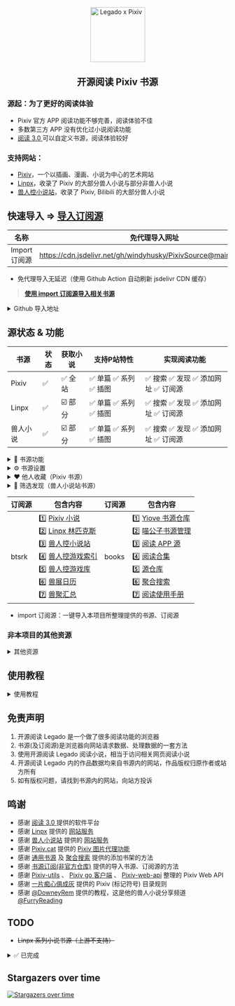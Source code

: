 <div align="center">
<img width="125" height="125" src="https://github.com/windyhusky/PixivSource/raw/main/doc/pic/Legado-Pixiv.png" alt="Legado x Pixiv"/>

## 开源阅读 Pixiv 书源
</div>


### 源起：为了更好的阅读体验
- Pixiv 官方 APP 阅读功能不够完善，阅读体验不佳
- 多数第三方 APP 没有优化过小说阅读功能
- [阅读 3.0 ](https://github.com/gedoor/legado) 可以自定义书源，阅读体验较好


### 支持网站：
- [Pixiv](https://www.pixiv.net)，一个以插画、漫画、小说为中心的艺术网站
- [Linpx](https://www.furrynovel.ink)，收录了 Pixiv 的大部分兽人小说与部分非兽人小说
- [兽人控小说站](https://www.furrynovel.com)，收录了 Pixiv, Bilibili 的大部分兽人小说


## 快速导入 => [导入订阅源](./doc/ImportRssSource.md)
| 名称          | 免代理导入网址                                                         |
| -------------| ------------------------------------------------------------------- |
| Import 订阅源 | https://cdn.jsdelivr.net/gh/windyhusky/PixivSource@main/import.json |
- 免代理导入无延迟（使用 Github Action 自动刷新 jsdelivr CDN 缓存）
> **[使用 import 订阅源导入相关书源](./doc/Import.md)**


<details>
<summary>  Github 导入地址 </summary>

| 名称          | Github 导入网址                                                             |
| ------------ | ------------------------------------------------------------------------- |
| Pixiv 书源　  | https://raw.githubusercontent.com/windyhusky/PixivSource/main/pixiv.json  |
| Linpx 书源　  | https://raw.githubusercontent.com/windyhusky/PixivSource/main/linpx.json  |
| 兽人小说站书源  | https://raw.githubusercontent.com/windyhusky/PixivSource/main/linpx.json  |
| BTSRK 订阅源  | https://raw.githubusercontent.com/windyhusky/PixivSource/main/btsrk.json  |
| Books 订阅源  | https://raw.githubusercontent.com/windyhusky/PixivSource/main/books.json  |

> **[导入书源](./doc/ImportBookSource.md)** &
> **[导入订阅源](./doc/ImportRssSource.md)**
</details>


## 源状态 & 功能
| 书源      | 状态 | 获取小说 | 支持P站特性 | 实现阅读功能 |
| -------- | --- | ------- | --------- | ---------- |
| Pixiv    | ✅ | ✅ 全站 | ✅ 单篇 ✅ 系列 ✅ 插图 | ✅ 搜索 ✅ 发现 ✅ 添加网址 ✅ 订阅源 |
| Linpx    | ✅ | ☑️ 部分 | ✅ 单篇 ✅ 系列 ✅ 插图 | ✅ 搜索 ✅ 发现 ✅ 添加网址 ✅ 订阅源 |
| 兽人小说  | ✅ | ☑️ 部分 | ✅ 单篇 ✅ 系列 ✅ 插图 | ✅ 搜索 ✅ 发现 ✅ 添加网址 ✅ 订阅源 |

<details><summary> 🧩 书源功能 </summary>

#### 🅿️ Pixiv 特性：
- 单篇小说：Pixiv 小说投稿时的【单篇完结作品】，即短篇小说
- 系列小说：Pixiv 小说投稿时的【连载系列作品】，即长篇小说
- <details><summary> ✅ ⭐️ 小说功能 </summary>
  
  - ✅ 关注作者（最新小说）
  - ✅ 追更列表
  - ✅ 推荐小说
  - ✅ 发现小说
  - ✅ 收藏小说（自己 & 他人）
  - ✅ 小说书签
  - ✅ 首页推荐
  - ✅ 章节评论
  </details>

- <details><summary> ✅ 🆕 最新 企划 约稿 </summary>
  
  - ✅ R18 小说（最新 企划 约稿 发现）
  - ✅ 一般小说（最新 企划 约稿 编辑部推荐）
    >（默认隐藏，可在书源设置中修改 `SHOW_GENERAL_NOVELS_NEW` )，更改后需要在发现页面刷新分类（发现：长按"Pixiv"，刷新）
  </details>

- <details><summary> ✅ 👑 小说排行 </summary>
  
  - ✅ R18 小说排行榜
  - ✅ 一般小说排行榜
    > (默认隐藏，可在书源设置中修改 `SHOW_GENERAL_NOVELS_RANK` )，更改后需要在发现页面刷新分类（发现：长按"Pixiv"，刷新）
  </details>

- <details><summary> ✅ 🔥 原创热门 </summary>

  - ✅ R18 小说热门分类
  - ✅ 一般小说热门分类
    >（默认隐藏，可在书源设置中修改 `SHOW_GENERAL_NOVELS_GENRE` )，更改后需要在发现页面刷新分类（发现：长按"Pixiv"，刷新）
  </details>
  
- <details><summary> ✅ 🔧 小说工具（标记符号） </summary>

  - ✅ 完美支持的标记符
    - ✅ `[uploadedimage:自动生成ID]` 通过上传图片添加插画
    - ✅ `[pixivimage:作品ID-序号]` 通过作品ID添加插画
  - ☑️ 受阅读功能限制，无法完美支持的标记符
    - ☑️ `[newpage]` 分页
    - ☑️ `[chapter:章节名称]` 添加本章标题
    - ☑️ `[jump:链接目标的页面编号]` 页面跳转
    - ☑️ `[[jumpuri:标题 > 链接目标的URL]]` 添加超链接
    - ☑️ `[[rb:汉字 > 注音]]` 添加注音
      > 使用括号注音：`[[rb:汉字 > 注音]]` => `汉字（注音）`
    - ☑️ `汉字《注音》`选择`置き換える`后，Pixiv 会转换成`[[rb:汉字 > 注音]]`
      > 当`注音`位置是汉字时，恢复被替换的书名号：`[[rb:汉字 > 注音]]` => `汉字《注音》`
      > 
      > 默认开启，可在书源设置中修改 `REPLACE_BOOK_TITLE_MARKS`
  - 🈚️ 不支持的标记符
  </details>


#### 📖 阅读功能：
- ✅ 搜索：书架页面，搜索小说，添加小说到书架
- ✅ 发现：发现页面，查看小说，添加小说到书架
- ✅ 添加网址：书架页面，通过 **【添加网址】** 添加小说到书架
- ✅ 订阅源：订阅页面，通过 **【订阅源】** 添加小说到书架
</details>


<details><summary> ⚙️ 书源设置 </summary>

| 书源设置           | 默认状态 | 常量名称                    | 作用 |
| ---------------- | ------ | -------------------------- | --- |
| 最新小说显示一般小说 | ⭕ 关闭 | `SHOW_GENERAL_NOVELS_NEW`   | 发现 |
| 排行榜单显示一般小说 | ⭕ 关闭 | `SHOW_GENERAL_NOVELS_RANK`  | 发现 |
| 热门分类显示R18小说 | ⭕ 关闭 | `SHOW_R18_NOVELS_GENRE`     | 发现 |
| 热门分类显示一般小说 | ⭕ 关闭 | `SHOW_GENERAL_NOVELS_GENRE` | 发现 |
| 简介显示更多信息　   | ⭕ 关闭 | `MORE_INFO_IN_DESCRIPTION`  | 详情 |
| 显示小说原始链接　   | ✅ 开启 | `SHOW_ORIGINAL_NOVEL_LINK`  | 目录 |
| 恢复被替换的书名号   | ✅ 开启 | `REPLACE_BOOK_TITLE_MARKS`  | 正文 |
| 章首显示小说描述　   | ✅ 开启 | `SHOW_NOVEL_CAPTIONS`       | 正文 |
| 章尾显示小说评论　   | ✅ 开启 | `SHOW_NOVEL_COMMENTS`       | 正文 |
| 调试模式　　　　　   | ⭕ 关闭 | `DEBUG`                     | 全局 |
- 自定义设置：编辑书源 - 基本 - 变量说明 - 修改并保存
- 修改时，请修改`true` 为 `false`，或相反
```
{
    "SHOW_GENERAL_NOVELS_NEW": false,
    "SHOW_GENERAL_NOVELS_RANK": false,
    "SHOW_GENERAL_NOVELS_GENRE": false,
    "MORE_INFO_IN_DESCRIPTION": false,
    "SHOW_ORIGINAL_NOVEL_LINK": true,
    "REPLACE_BOOK_TITLE_MARKS": true,
    "SHOW_NOVEL_CAPTIONS": true,
    "SHOW_NOVEL_COMMENTS": true,
    "DEBUG": false
}
```
</details>


<details><summary> ❤️ 他人收藏（Pixiv 书源）</summary>

- 发现 - 长按 **"Pixiv"** - 编辑 - 右上角菜单 - 设置源变量
- 设置源变量：输入作者ID，一行一个，可添加作者名，保存
```
12345 // 作者A
67890 # 作者B
```
- 发现：长按 **"Pixiv"**，刷新，查看他人收藏
</details>


<details><summary> 🔎 筛选发现（兽人小说站书源）</summary>

- 发现 - 长按 **"兽人小说站"** - 编辑 - 右上角菜单 - 设置源变量  
  设置源变量：输入想要搜索/筛选的标签，以空格间隔（或一行一个），保存
```
中文 原创  纯爱
```
- 发现 - 长按 **"兽人小说站"** - 刷新 - 查看筛选后的小说
</details>


| 订阅源 | 包含内容 | 订阅源 | 包含内容 |
| ----- | ------ | ----- | ------- |
| btsrk | 1️⃣ [Pixiv 小说](https://www.pixiv.net/novel) <br /> 2️⃣ [Linpx 林匹克斯](https://www.furrynovel.ink) <br /> 3️⃣ [兽人控小说站](https://www.furrynovel.com) <br /> 4️⃣ [兽人控游戏索引](https://furrygames.top/zh-cn/list.html) <br /> 5️⃣ [兽人控游戏库](https://kemono.games/zh-Hans) <br /> 6️⃣ [兽展日历](https://www.furryeventchina.com) <br /> 7️⃣ [兽聚汇总](https://www.furryfusion.net/) | books | 1️⃣ [Yiove 书源仓库](https://shuyuan.yiove.com) <br/> 2️⃣ [喵公子书源管理](http://yuedu.miaogongzi.net/gx.html) <br/> 3️⃣ [阅读 APP 源](https://legado.aoaostar.com) <br/> 4️⃣ [阅读合集](https://flowus.cn/share/923f5a35-6dcf-47d1-b8eb-b9c5ef3ed39b) <br/> 5️⃣ [源仓库](https://www.yckceo.com/yuedu/index/index.html) <br/> 6️⃣ [聚合搜索](https://legado.cn/thread-3723-1-1.html) <br/> 7️⃣ [阅读使用手册](https://www.yuque.com/legado/wiki) |

- import 订阅源：一键导入本项目所整理提供的书源、订阅源


### 非本项目的其他资源
<details> <summary> 其他资源 </summary>

| 名称           | Github 导入网址                                                              |
| ------------- | --------------------------------------------------------------------------- |
| 通用书源　　　　 | https://raw.githubusercontent.com/windyhusky/PixivSource/main/normal.json   |
| 聚合搜索　　　　 | https://raw.githubusercontent.com/windyhusky/PixivSource/main/books.json    |
| 书源订阅　　　　 | https://raw.githubusercontent.com/windyhusky/PixivSource/main/import.json   |
| Pixiv目录规则  | https://raw.githubusercontent.com/windyhusky/PixivSource/main/pixivToc.json |

- **[通用书源](https://github.com/bushixuanqi/book-source)** ：是不世玄奇 为网文网站编写的通用书源，用搜索引擎获取全网小说。
- **[聚合搜索](https://legado.cn/thread-3723-1-1.html)** ：是不世玄奇 制作的聚合多个搜索引擎的订阅源，需要配合 **[通用书源](http://yuedu.miaogongzi.net/gx.html)** 使用。(集入 books 订阅源)
- **[书源订阅](https://gitee.com/feiniao6/yd)** ：是Thomas喲 制作的第三方规则订阅，旨在快速导入书源/订阅源。(已修改)
- **[Pixiv 目录规则](https://akaito.xyz/post/Legado)** ：是[一片痴心俱成灰](https://akaito.xyz/post/Legado) 为 Pixiv 本地小说制作的目录规则
</details>


## 使用教程
<details>
<summary> 使用教程 </summary>

> ### 0. [阅读是什么软件？阅读简介](./doc/ReadMe.md)
> ### 1. [阅读使用教程（太长不看版）](./doc/TooLongToRead.md)
>> #### 1.1 [Pixiv 书源的导入与使用](./doc/Pixiv.md)
>> #### 1.2 [Linpx 书源的导入与使用](./doc/Linpx.md)
>> #### 1.3 [兽人控小说站 书源的导入与使用](./doc/FurryNovel.md)
> ### 2. [远程书籍设置](./doc/RemoteBooks.md)
> ### 3. [Webdav 备份](./doc/WebdavBackup.md)
#### 此处教程由 [@FurryReading](https://t.me/FurryReading) 提供
</details>


## 免责声明
1. 开源阅读 Legado 是一个做了很多阅读功能的浏览器
2. 书源(及订阅源)是浏览器向网站请求数据、处理数据的一套方法
3. 使用开源阅读 Legado 阅读小说，相当于访问相关网页阅读小说
4. 开源阅读 Legado 内的作品数据均来自书源内的网站，作品版权归原作者或站方所有
5. 如有版权问题，请找到书源内的网站，向站方投诉


## 鸣谢
- 感谢 [阅读 3.0 ](https://github.com/gedoor/legado) 提供的软件平台
- 感谢 [Linpx](https://github.com/libudu/linpx-web) 提供的 [网站服务](https://www.furrynovel.ink)
- 感谢 [兽人小说站](https://github.com/FurryNovel/Reader) 提供的 [网站服务](https://www.furrynovel.com)
- 感谢 [Pixiv.cat](https://github.com/pixiv-cat/pixivcat-backend) 提供的 [Pixiv 图片代理功能](https://pixiv.cat)
- 感谢 [通用书源](https://github.com/bushixuanqi/book-source) 及 [聚合搜索](https://legado.cn/thread-3723-1-1.html) 提供的添加书架的方法
- 感谢 [书源订阅(非官方仓库)](https://gitee.com/feiniao6/yd) 提供的导入书源、订阅源的方法
- 感谢 [Pixiv-utils](https://github.com/AgMonk/pixiv-utils) 、 [Pixiv go 客户端](https://github.com/NateScarlet/pixiv) 、 [Pixiv-web-api](https://github.com/YieldRay/pixiv-web-api) 整理的 Pixiv Web API
- 感谢 [一片痴心俱成灰](https://akaito.xyz/post/Legado) 提供的 Pixiv (标记符号) 目录规则
- 感谢 [@DowneyRem](https://github.com/DowneyRem) 提供的教程，这是他的兽人小说分享频道 [@FurryReading](https://t.me/FurryReading)


## TODO
- ~~Linpx 系列小说书源（上游不支持）~~

<details>
<summary> ✅ 已完成 </summary>

- ✅ Linpx 订阅源
- ✅ Pixiv 订阅源（使用JS注入，代码来自【聚合搜索】）
- ✅ 兽人控小说站 订阅源
- ✅ Pixiv 书源：关注作者的最新小说 https://github.com/windyhusky/PixivSource/issues/11
- ✅ Linpx 书源：推荐作者的近期小说
- ✅ Pixiv 书源：通过作品ID添加插画
- ✅ Linpx 书源：通过作品ID添加插画（使用 pixiv.cat ）
- ✅ Pixiv 书源：添加网址加入书架；订阅源添加到书架
- ✅ Pixiv 书源：追更列表 https://github.com/windyhusky/PixivSource/issues/14
- ✅ Pixiv 书源：排行榜 https://github.com/windyhusky/PixivSource/issues/13
- ✅ Pixiv 系列小说 书源 
- ✅ Pixiv 书源：完善字数统计 https://github.com/windyhusky/PixivSource/issues/18
- ✅ Pixiv 书源：显示更多信息 https://github.com/windyhusky/PixivSource/issues/17
- ✅ Pixiv & Linpx 书源：添加小说更新时间
- ✅ Pixiv & Linpx 书源：搜索作者
- ✅ import 订阅源：导入其他书源、订阅源
- ✅ Pixiv & Linpx 书源：添加小说章节字数
- ✅ Pixiv 书源：正文尾部加入小说评论
- ✅ Pixiv & Linpx 书源：搜索链接
- ✅ Pixiv & Linpx 书源：添加分享链接
- ✅ 兽人控小说站 书源：搜索
- ✅ 兽人控小说站 书源：添加链接
- ✅ 兽人控小说站 书源：发现
</details>


## Stargazers over time
[![Stargazers over time](https://starchart.cc/windyhusky/PixivSource.svg?variant=adaptive)](https://starchart.cc/windyhusky/PixivSource)

